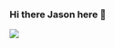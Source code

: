 ### Hi there Jason here 👋

<!--
**TheRealJd3/TheRealJD3** is a ✨ _special_ ✨ repository because its `README.md` (this file) appears on your GitHub profile.

Here are some ideas to get you started:

* 🌱 I’m currently learning C++...
* 👯 I’m looking to collaborate on Machine Learning projects
* 📫 How to reach me: jasonshawndsouza@gmail.com
-->


<img src='https://camo.githubusercontent.com/e0477b7828451c9ff47ab37d9443650c6a88528e/68747470733a2f2f6769746875622d726561646d652d73746174732e76657263656c2e6170702f6170693f757365726e616d653d5468655265616c4a4433262673686f775f69636f6e733d74727565267469746c655f636f6c6f723d6666666666662669636f6e5f636f6c6f723d62623261636626746578745f636f6c6f723d6461663764632662675f636f6c6f723d313531353135'>

